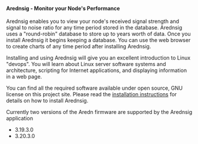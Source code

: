 <html>
<body>
<h4>Arednsig - Monitor your Node's Performance</h4>
<p>
Arednsig enables you to view your node's received signal strength and signal to noise ratio for any time period stored in the database.  Arednsig uses a "round-robin" database to store up to years worth of data.  Once you install Arednsig it begins keeping a database.  You can use the web browser to create charts of any time period after installing Arednsig.
</p>
<p>
Installing and using Arednsig will give you an excellent introduction to Linux "devops".  You will learn about Linux server software systems and architecture, scripting for Internet applications, and displaying information in a web page.
</p>
<p>
You can find all the required software available under open source, GNU license on this project site.  Please read the
 <a href="arednsig-installation.pdf">installation instructions</a> for details on how to install Arednsig.
</p>
<p>
Currently two versions of the Aredn firmware are supported by the Arednsig application
<ul>
<li>3.19.3.0</li>
<li>3.20.3.0</li>
</ul>
</p> 
</body>
</html>
